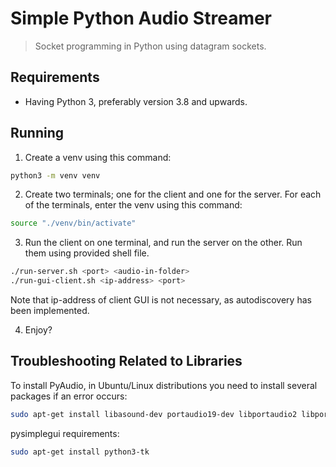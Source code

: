 # Simple Python Audio Streamer

> Socket programming in Python using datagram sockets.

## Requirements

- Having Python 3, preferably version 3.8 and upwards.

## Running

1. Create a venv using this command:

```bash
python3 -m venv venv
```

2. Create two terminals; one for the client and one for the server. For each of the terminals, enter the venv using this command:

```bash
source "./venv/bin/activate"
```

3. Run the client on one terminal, and run the server on the other. Run them using provided shell file.

```bash
./run-server.sh <port> <audio-in-folder>
./run-gui-client.sh <ip-address> <port>
```

Note that ip-address of client GUI is not necessary, as autodiscovery has been implemented.

4. Enjoy?

## Troubleshooting Related to Libraries

To install PyAudio, in Ubuntu/Linux distributions you need to install several packages if an error occurs:

```bash
sudo apt-get install libasound-dev portaudio19-dev libportaudio2 libportaudiocpp0
```

pysimplegui requirements:

```bash
sudo apt-get install python3-tk
```

